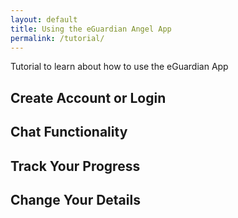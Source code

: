 ```yaml
---
layout: default
title: Using the eGuardian Angel App
permalink: /tutorial/
---
```


Tutorial to learn about how to use the eGuardian App

## Create Account or Login

## Chat Functionality

## Track Your Progress

## Change Your Details
